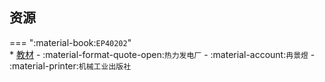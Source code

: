 ## 资源  
=== ":material-book:`EP40202`"  
    * [教材](https://api.hanximeng.com/lanzou/?url=https://cqu-openlib.lanzout.com/izYYP2ebnbpc&type=down) - :material-format-quote-open:`热力发电厂` - :material-account:`冉景煜` - :material-printer:`机械工业出版社`  